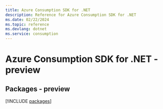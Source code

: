 ```yaml
---
title: Azure Consumption SDK for .NET
description: Reference for Azure Consumption SDK for .NET
ms.date: 02/22/2024
ms.topic: reference
ms.devlang: dotnet
ms.service: consumption
---
```

# Azure Consumption SDK for .NET - preview
## Packages - preview
[!INCLUDE [packages](consumption-index.md)]